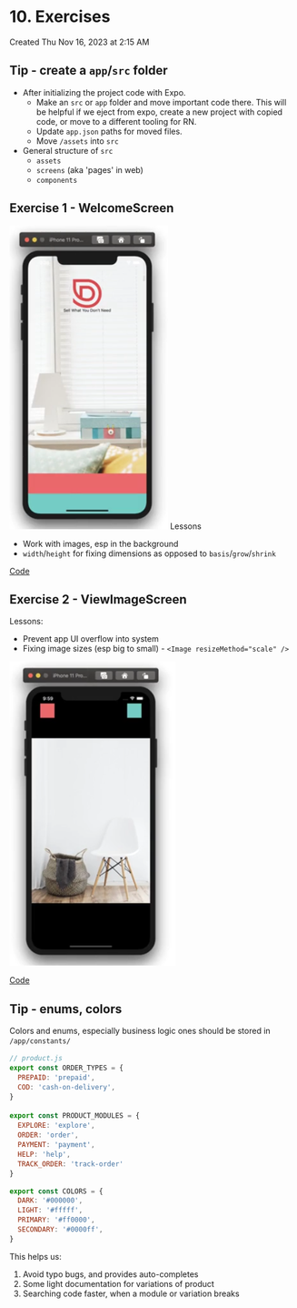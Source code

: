 # 10. Exercises
Created Thu Nov 16, 2023 at 2:15 AM

## Tip - create a `app`/`src` folder
- After initializing the project code with Expo.
	- Make an `src` or `app` folder and move important code there. This will be helpful if we eject from expo, create a new project with copied code, or move to a different tooling for RN. 
	- Update `app.json` paths for moved files.
	- Move `/assets` into `src`
- General structure of `src`
	- `assets`
	- `screens` (aka 'pages' in web)
	- `components`

## Exercise 1 - WelcomeScreen
![](../../../../../assets/10-Exercises-image-1-5fd022eb.png)
Lessons
- Work with images, esp in the background
- `width`/`height` for fixing dimensions as opposed to `basis`/`grow`/`shrink`

[Code](https://github.com/exemplar-codes/DoneWithIt/commit/3219f8765c06e53c7a6964487a74b236205373a5)

## Exercise 2 - ViewImageScreen
Lessons:
- Prevent app UI overflow into system
- Fixing image sizes (esp big to small) - `<Image resizeMethod="scale" />`

![](../../../../../assets/10-Exercises-image-2-5fd022eb.png)

[Code](https://github.com/exemplar-codes/DoneWithIt/commit/08bfa59cc029fcd1fb2d7f5acc0de739e0bd654d)

## Tip - enums, colors
Colors and enums, especially business logic ones should be stored in `/app/constants/`
```jsx
// product.js
export const ORDER_TYPES = {
  PREPAID: 'prepaid',
  COD: 'cash-on-delivery',
}

export const PRODUCT_MODULES = {
  EXPLORE: 'explore',
  ORDER: 'order',
  PAYMENT: 'payment',
  HELP: 'help',
  TRACK_ORDER: 'track-order'
}
```

```jsx
export const COLORS = {
  DARK: '#000000',
  LIGHT: '#fffff',
  PRIMARY: '#ff0000',
  SECONDARY: '#0000ff',
}
```

This helps us:
1. Avoid typo bugs, and provides auto-completes
2. Some light documentation for variations of product
3. Searching code faster, when a module or variation breaks